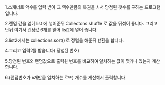 1.스캐너로 액수를 입력 받아 그 액수만큼의 복권을 사서 당첨된 갯수를 구하는 프로그램 입니다.

2.랜덤 값을 얻어 list 에 넣어준뒤 Collectons.shuffle 로 값을 뒤섞어 줍니다. 그리고 난뒤 여기서 랜덤값 6개를 얻어 list2에 넣어 줍니다

3.list2에서는 collections.sort() 로 정렬을 해준뒤 반환을 합니다.

4.그리고 입력2를 받습니다( 당첨된 번호)

5.당첨된 번호와 랜덤값으로 출력된 번호를 비교하여 일치하는 값이 몇개나 있는지 계산합니다.

6.(랜덤번호가 n개만큼 일치하는 로또) 개수를 계산해서 출력합니다
